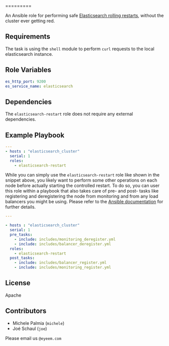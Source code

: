 
=========

An Ansible role for performing safe [Elasticsearch rolling restarts](https://www.elastic.co/guide/en/elasticsearch/guide/current/_rolling_restarts.html), without the cluster ever getting red.

Requirements
------------

The task is using the `shell` module to perform `curl` requests to the local elasticsearch instance.

Role Variables
--------------

````yaml
es_http_port: 9200
es_service_name: elasticsearch
````

Dependencies
------------

The `elasticsearch-restart` role does not require any external dependencies.

Example Playbook
----------------

````yaml
---
- hosts : "elasticsearch_cluster"
  serial: 1
  roles:
    - elasticsearch-restart
````

While you can simply use the `elasticsearch-restart` role like shown in the snippet above, you likely want to perform some other operations on each node before actually starting the controlled restart. To do so, you can user this role within a playbook that also takes care of pre- and post- tasks like registering and deregistering the node from monitoring and from any load balancers you might be using. Please refer to the [Ansible documentation](http://docs.ansible.com/ansible/guide_rolling_upgrade.html) for further details.

````yaml
---

- hosts : "elasticsearch_cluster"
  serial: 1
  pre_tasks:
    - include: includes/monitoring_deregister.yml
    - include: includes/balancer_deregister.yml
  roles:
    - elasticsearch-restart
  post_tasks:
    - include: includes/balancer_register.yml
    - include: includes/monitoring_register.yml
````

License
-------

Apache

Contributors
------------------
* Michele Palmia (`michele`)
* Joé Schaul (`joe`)

Please email us `@eyeem.com`
